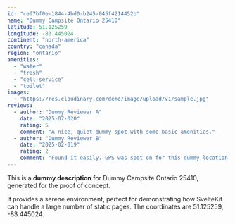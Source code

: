 ```yaml
---
id: "cef7bf0e-1844-4bd0-b245-045f4214452b"
name: "Dummy Campsite Ontario 25410"
latitude: 51.125259
longitude: -83.445024
continent: "north-america"
country: "canada"
region: "ontario"
amenities:
  - "water"
  - "trash"
  - "cell-service"
  - "toilet"
images:
  - "https://res.cloudinary.com/demo/image/upload/v1/sample.jpg"
reviews:
  - author: "Dummy Reviewer A"
    date: "2025-07-020"
    rating: 5
    comment: "A nice, quiet dummy spot with some basic amenities."
  - author: "Dummy Reviewer B"
    date: "2025-02-019"
    rating: 2
    comment: "Found it easily. GPS was spot on for this dummy location."
---
```


This is a **dummy description** for Dummy Campsite Ontario 25410, generated for the proof of concept.

It provides a serene environment, perfect for demonstrating how SvelteKit can handle a large number of static pages. The coordinates are 51.125259, -83.445024.
